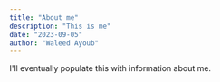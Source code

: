```yaml
---
title: "About me"
description: "This is me"
date: "2023-09-05"
author: "Waleed Ayoub"
---
```


I'll eventually populate this with information about me.